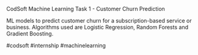 CodSoft Machine Learning Task 1 - Customer Churn Prediction

ML models to predict customer churn for a subscription-based service or business. Algorithms used are Logistic Regression, Random Forests and Gradient Boosting.

#codsoft #internship #machinelearning
